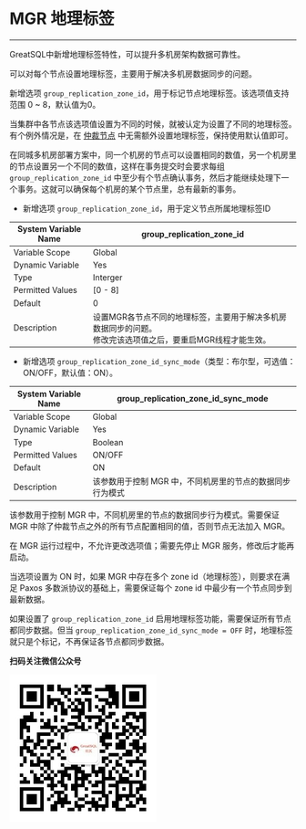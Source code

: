 # MGR 地理标签
---

GreatSQL中新增地理标签特性，可以提升多机房架构数据可靠性。

可以对每个节点设置地理标签，主要用于解决多机房数据同步的问题。

新增选项 `group_replication_zone_id`，用于标记节点地理标签。该选项值支持范围 0 ~ 8，默认值为0。

当集群中各节点该选项值设置为不同的时候，就被认定为设置了不同的地理标签。有个例外情况是，在 [仲裁节点](./5-2-ha-mgr-arbitrator.md) 中无需额外设置地理标签，保持使用默认值即可。

在同城多机房部署方案中，同一个机房的节点可以设置相同的数值，另一个机房里的节点设置另一个不同的数值，这样在事务提交时会要求每组 `group_replication_zone_id` 中至少有个节点确认事务，然后才能继续处理下一个事务。这就可以确保每个机房的某个节点里，总有最新的事务。

- 新增选项 `group_replication_zone_id`，用于定义节点所属地理标签ID

| System Variable Name  | group_replication_zone_id |
| --- | --- |
| Variable Scope        | Global |
| Dynamic Variable      | Yes |
| Type                | Interger  |
| Permitted Values |    [0 - 8] |
| Default       | 0 |
| Description   | 设置MGR各节点不同的地理标签，主要用于解决多机房数据同步的问题。<br/>修改完该选项值之后，要重启MGR线程才能生效。 |


- 新增选项 `group_replication_zone_id_sync_mode`（类型：布尔型，可选值：ON/OFF，默认值：ON）。

| System Variable Name  | group_replication_zone_id_sync_mode |
| --- | --- |
| Variable Scope        | Global |
| Dynamic Variable      | Yes |
| Type                | Boolean  |
| Permitted Values |    ON/OFF |
| Default       | ON |
| Description   | 该参数用于控制 MGR 中，不同机房里的节点的数据同步行为模式 |


该参数用于控制 MGR 中，不同机房里的节点的数据同步行为模式。需要保证 MGR 中除了仲裁节点之外的所有节点配置相同的值，否则节点无法加入 MGR。

在 MGR 运行过程中，不允许更改选项值；需要先停止 MGR 服务，修改后才能再启动。

当选项设置为 ON 时，如果 MGR 中存在多个 zone id（地理标签），则要求在满足 Paxos 多数派协议的基础上，需要保证每个 zone id 中最少有一个节点同步到最新数据。

如果设置了 `group_replication_zone_id` 启用地理标签功能，需要保证所有节点都同步数据。但当 `group_replication_zone_id_sync_mode = OFF` 时，地理标签就只是个标记，不再保证各节点都同步数据。 



**扫码关注微信公众号**

![greatsql-wx](../greatsql-wx.jpg)
